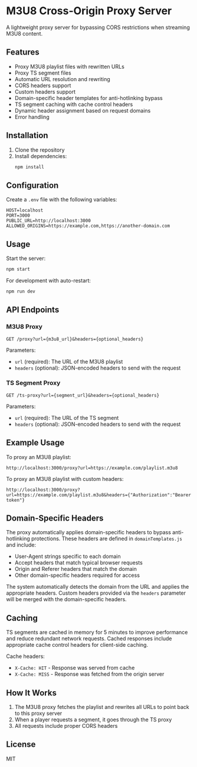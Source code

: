 # M3U8 Cross-Origin Proxy Server

A lightweight proxy server for bypassing CORS restrictions when streaming M3U8 content.

## Features

- Proxy M3U8 playlist files with rewritten URLs
- Proxy TS segment files
- Automatic URL resolution and rewriting
- CORS headers support
- Custom headers support
- Domain-specific header templates for anti-hotlinking bypass
- TS segment caching with cache control headers
- Dynamic header assignment based on request domains
- Error handling

## Installation

1. Clone the repository
2. Install dependencies:
   ```bash
   npm install
   ```

## Configuration

Create a `.env` file with the following variables:

```
HOST=localhost
PORT=3000
PUBLIC_URL=http://localhost:3000
ALLOWED_ORIGINS=https://example.com,https://another-domain.com
```

## Usage

Start the server:
```bash
npm start
```

For development with auto-restart:
```bash
npm run dev
```

## API Endpoints

### M3U8 Proxy

```
GET /proxy?url={m3u8_url}&headers={optional_headers}
```

Parameters:
- `url` (required): The URL of the M3U8 playlist
- `headers` (optional): JSON-encoded headers to send with the request

### TS Segment Proxy

```
GET /ts-proxy?url={segment_url}&headers={optional_headers}
```

Parameters:
- `url` (required): The URL of the TS segment
- `headers` (optional): JSON-encoded headers to send with the request

## Example Usage

To proxy an M3U8 playlist:
```
http://localhost:3000/proxy?url=https://example.com/playlist.m3u8
```

To proxy an M3U8 playlist with custom headers:
```
http://localhost:3000/proxy?url=https://example.com/playlist.m3u8&headers={"Authorization":"Bearer token"}
```

## Domain-Specific Headers

The proxy automatically applies domain-specific headers to bypass anti-hotlinking protections. These headers are defined in `domainTemplates.js` and include:

- User-Agent strings specific to each domain
- Accept headers that match typical browser requests
- Origin and Referer headers that match the domain
- Other domain-specific headers required for access

The system automatically detects the domain from the URL and applies the appropriate headers. Custom headers provided via the `headers` parameter will be merged with the domain-specific headers.

## Caching

TS segments are cached in memory for 5 minutes to improve performance and reduce redundant network requests. Cached responses include appropriate cache control headers for client-side caching.

Cache headers:
- `X-Cache: HIT` - Response was served from cache
- `X-Cache: MISS` - Response was fetched from the origin server

## How It Works

1. The M3U8 proxy fetches the playlist and rewrites all URLs to point back to this proxy server
2. When a player requests a segment, it goes through the TS proxy
3. All requests include proper CORS headers

## License

MIT
